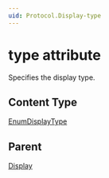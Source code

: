 ```yaml
---
uid: Protocol.Display-type
---
```


# type attribute

Specifies the display type.

## Content Type

[EnumDisplayType](xref:Protocol-EnumDisplayType)

## Parent

[Display](xref:Protocol.Display)

